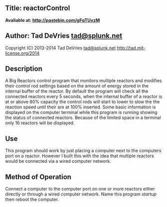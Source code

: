 ## Title: reactorControl
**Avaliable at: http://pastebin.com/gFqTUvzM**

## Author: Tad DeVries <tad@splunk.net>
Copyright (C) 2013-2014 Tad DeVries <tad@splunk.net>
http://tad.mit-license.org/2014

## Description
A Big Reactors control program that monitors multiple reactors and modifies
their control rod settings based on the amount of energy stored in the
internal buffer of the reactor. By default the program will check all the
connected reactors every 5 seconds, when the internal buffer of a reactor
is at or above 80% capacity the control rods will start to lower to slow the
the reaction speed until their are at 100% inserted. Some basic information
is displayed on the computer terminal while this program is running showing
the status of connected reactors. Because of the limited space in a terminal
only 16 reactors will be displayed.

## Use
This program should work by just placing a computer next to the computers
port on a reactor. However I built this with the idea that multiple
reactors would be connected via a wired computer network.

## Method of Operation
Connect a computer to the computer port on one or more reactors either
directly or through a wired computer network. Name this program *startup*
then reboot the computer.